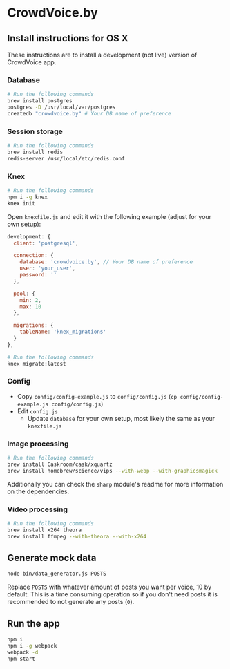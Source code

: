 # CrowdVoice.by

## Install instructions for OS X

These instructions are to install a development (not live) version of CrowdVoice app.

### Database

``` sh
# Run the following commands
brew install postgres
postgres -D /usr/local/var/postgres
createdb "crowdvoice.by" # Your DB name of preference
```

### Session storage

``` sh
# Run the following commands
brew install redis
redis-server /usr/local/etc/redis.conf
```

### Knex

``` sh
# Run the following commands
npm i -g knex
knex init
```

Open `knexfile.js` and edit it with the following example (adjust for your own setup):

``` javascript
development: {
  client: 'postgresql',

  connection: {
    database: 'crowdvoice.by', // Your DB name of preference
    user: 'your_user',
    password: ''
  },

  pool: {
    min: 2,
    max: 10
  },

  migrations: {
    tableName: 'knex_migrations'
  }
},
```

``` sh
# Run the following commands
knex migrate:latest
```

### Config

- Copy `config/config-example.js` to `config/config.js` (`cp config/config-example.js config/config.js`)
- Edit `config.js`
  - Update `database` for your own setup, most likely the same as your `knexfile.js`

### Image processing

``` sh
# Run the following commands
brew install Caskroom/cask/xquartz
brew install homebrew/science/vips --with-webp --with-graphicsmagick
```

Additionally you can check the `sharp` module's readme for more information on the dependencies.

### Video processing

``` sh
# Run the following commands
brew install x264 theora
brew install ffmpeg --with-theora --with-x264
```

## Generate mock data

``` sh
node bin/data_generator.js POSTS
```

Replace `POSTS` with whatever amount of posts you want per voice, 10 by default.  This is a time consuming operation so if you don't need posts it is recommended to not generate any posts (`0`).

## Run the app

```sh
npm i
npm i -g webpack
webpack -d
npm start
```
